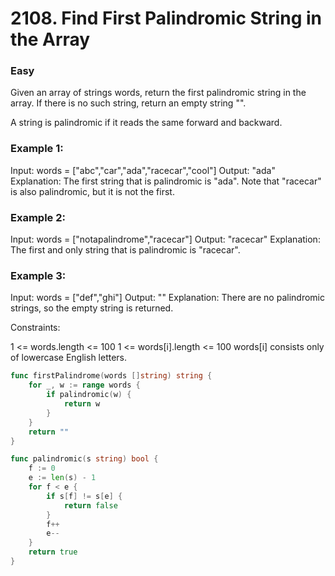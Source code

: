 # 2108. Find First Palindromic String in the Array

### Easy

Given an array of strings words, return the first palindromic string in the array. If there is no such string, return an empty string "".

A string is palindromic if it reads the same forward and backward.

### Example 1:

Input: words = ["abc","car","ada","racecar","cool"]
Output: "ada"
Explanation: The first string that is palindromic is "ada".
Note that "racecar" is also palindromic, but it is not the first.

### Example 2:

Input: words = ["notapalindrome","racecar"]
Output: "racecar"
Explanation: The first and only string that is palindromic is "racecar".

### Example 3:

Input: words = ["def","ghi"]
Output: ""
Explanation: There are no palindromic strings, so the empty string is returned.

Constraints:

1 <= words.length <= 100
1 <= words[i].length <= 100
words[i] consists only of lowercase English letters.

```go
func firstPalindrome(words []string) string {
	for _, w := range words {
		if palindromic(w) {
			return w
		}
	}
	return ""
}

func palindromic(s string) bool {
	f := 0
	e := len(s) - 1
	for f < e {
		if s[f] != s[e] {
			return false
		}
		f++
		e--
	}
	return true
}
```